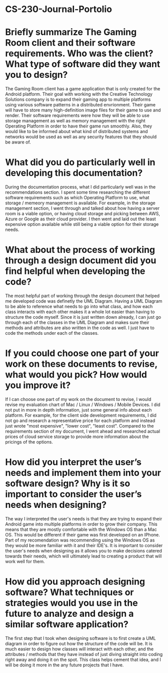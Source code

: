 # CS-230-Journal-Portolio

# Briefly summarize The Gaming Room client and their software requirements. Who was the client? What type of software did they want you to design?
The Gaming Room client has a game application that is only created for the Android platform. Their goal with working with the Creative Technology Solutions company is to expand their gaming app to multiple platforms using various software patterns in a distributed envrionment. Their game will have to store many high-definition image files for their game to use and render. Their software requirements were how they will be able to use storage management as well as memory management with the right Operating Platform in order to have their game run smoothly. Also, they would like to be informed about what kind of distributed systems and networks would be used as well as any security features that they should be aware of.

# What did you do particularly well in developing this documentation?
During the documentation process, what I did particularly well was in the recommendations section. I spent some time researching the different software requirements such as which Operating Platform to use, what storage / memeory management is available. For example, in the storage management section, I went through and talked about how having a server room is a viable option, or having cloud storage and picking between AWS, Azure or Google as their cloud provider. I then went and laid out the least expensive option available while still being a viable option for their storage needs.

# What about the process of working through a design document did you find helpful when developing the code?
The most helpful part of working through the design document that helped me developed code was definetly the UML Diagram. Having a UML Diagram to be able to reference what needs to go into what class, and how each class interacts with each other makes it a whole lot easier than having to structure the code myself. Since it is just written down already, I can just go through each of the classes in the UML Diagram and makes sure their methods and attributes are also written in the code as well. I just have to code the methods under each of the classes.

# If you could choose one part of your work on these documents to revise, what would you pick? How would you improve it?
If I can choose one part of my work on the document to revise, I would revise my evaluation chart of Mac / Linux / Windows / Mobile Devices. I did not put in more in depth information, just some general info about each platform. For example, for the client side development requirements, I did not go and research a representative price for each platform and instead just wrote "most expensive", "lower cost", "least cost". Compared to the requirements section of my document, I went ahead and researched actual prices of cloud service storage to provide more information about the pricings of the options.

# How did you interpret the user’s needs and implement them into your software design? Why is it so important to consider the user’s needs when designing?
The way I interpreted the user's needs is that they are trying to expand their Android game into multiple platforms in order to grow their company. This means that they are mostly comfortable with the Windows OS than a Mac OS. This would be different if their game was first developed on an IPhone. Part of my recomendation was recommending using the Windows OS as they would be more familiar with it and their IDE's. It is important to consider the user's needs when designing as it allows you to make decisions catered towards their needs, which will ultimately lead to creating a product that will work well for them.

# How did you approach designing software? What techniques or strategies would you use in the future to analyze and design a similar software application?
The first step that I took when designing software is to first create a UML diagram in order to figure out how the structure of the code will be. It is much easier to design how classes will interact with each other, and the attributes / methods that they have instead of just diving straight into coding right away and doing it on the spot. This class helps cement that idea, and I will be doing it more in the any future projects that I have.
